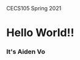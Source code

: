 <!DOCTYPE html>
<html lang="en">
<head>
CECS105 Spring 2021  
 </head>
 <body>
 <h1>Hello World!! </h1>
 <h3> It's Aiden Vo </h3>
 </body>
 </html>
